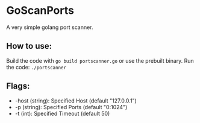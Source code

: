 # GoScanPorts
A very simple golang port scanner.

## How to use:
Build the code with `go build portscanner.go` or use the prebuilt binary. Run the code: `./portscanner`

## Flags:
- -host (string):
        Specified Host (default "127.0.0.1")
- -p (string):
        Specified Ports (default "0:1024")
- -t (int):
        Specified Timeout (default 50)
